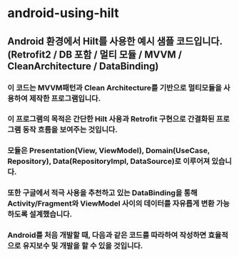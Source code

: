 # android-using-hilt
## Android 환경에서 Hilt를 사용한 예시 샘플 코드입니다. (Retrofit2 / DB 포함 / 멀티 모듈 / MVVM / CleanArchitecture / DataBinding)

### 이 코드는 MVVM패턴과 Clean Architecture를 기반으로 멀티모듈을 사용하여 제작한 프로그램입니다.
### 이 프로그램의 목적은 간단한 Hilt 사용과 Retrofit 구현으로 간결화된 프로그램 동작 흐름을 보여주는 것입니다. 
### 모듈은 Presentation(View, ViewModel), Domain(UseCase, Repository), Data(RepositoryImpl, DataSource)로 이루어져 있습니다.
### 또한 구글에서 적극 사용을 추천하고 있는 DataBinding을 통해 Activity/Fragment와 ViewModel 사이의 데이터를 자유롭게 변환 가능하도록 설계했습니다.
### Android를 처음 개발할 때, 다음과 같은 코드를 따라하여 작성하면 효율적으로 유지보수 및 개발을 할 수 있을 것입니다. 
